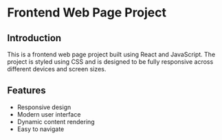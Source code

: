# Frontend Web Page Project

## Introduction
This is a frontend web page project built using React and JavaScript. The project is styled using CSS and is designed to be fully responsive across different devices and screen sizes.

## Features
- Responsive design
- Modern user interface
- Dynamic content rendering
- Easy to navigate

